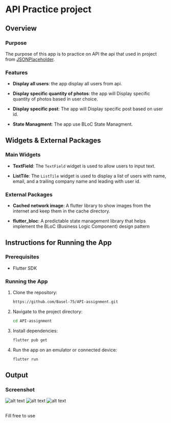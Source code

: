 # API Practice project

## Overview

### Purpose
The purpose of this app is to practice on API the api that used in project from [JSONPlaceholder](https://jsonplaceholder.typicode.com/).

### Features

- **Display all users**: the app display all users from api.
 
- **Display specific quantity of photos**: the app will Display specific quantity of photos based in user choice.
  
- **Display specific post**: The app will Display specific post based on user id.
  
- **State Managment**: The app use BLoC State Managment.

## Widgets & External Packages

### Main Widgets
- **TextField**: The `TextField` widget is used to allow users to input text.

- **ListTile**: The `ListTile` widget is used to display a list of users with name, email, and a trailing company name and leading with user id.

### External Packages
- **Cached network image**: A flutter library to show images from the internet and keep them in the cache directory.

- **flutter_bloc**: A predictable state management library that helps implement the BLoC (Business Logic Component) design pattern

## Instructions for Running the App

### Prerequisites
- Flutter SDK

### Running the App
1. Clone the repository: 
   ```bash
   https://github.com/Basel-75/API-assignment.git
2. Navigate to the project directory: 
   ```bash
   cd API-assignment

3. Install dependencies: 
   ```bash
   flutter pub get

4. Run the app on an emulator or connected device: 
   ```bash
   flutter run


## Output

### Screenshot

![alt text](assets/readme/image.png)
![alt text](assets/readme/image-2.png)
![alt text](assets/readme/image-1.png)


##
Fill free to use
